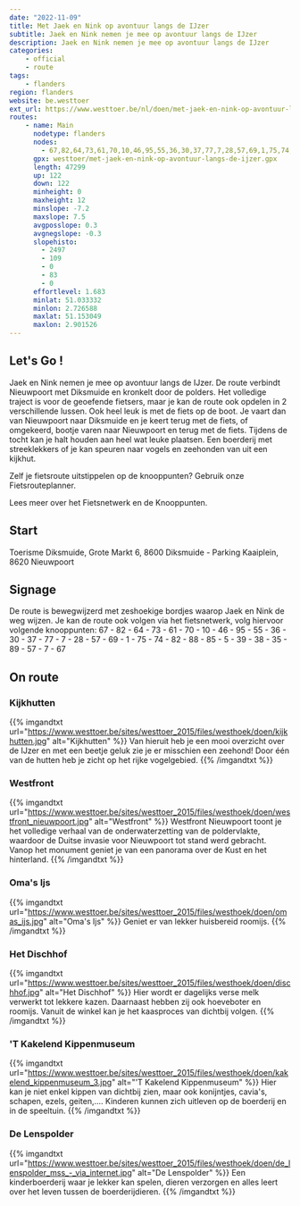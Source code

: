 ```yaml
---
date: "2022-11-09"
title: Met Jaek en Nink op avontuur langs de IJzer
subtitle: Jaek en Nink nemen je mee op avontuur langs de IJzer
description: Jaek en Nink nemen je mee op avontuur langs de IJzer
categories:
    - official
    - route
tags:
    - flanders
region: flanders
website: be.westtoer
ext_url: https://www.westtoer.be/nl/doen/met-jaek-en-nink-op-avontuur-langs-de-ijzer
routes:
    - name: Main
      nodetype: flanders
      nodes:
        - 67,82,64,73,61,70,10,46,95,55,36,30,37,77,7,28,57,69,1,75,74,82,88,85,5,39,38,35,89,57,7,67
      gpx: westtoer/met-jaek-en-nink-op-avontuur-langs-de-ijzer.gpx
      length: 47299
      up: 122
      down: 122
      minheight: 0
      maxheight: 12
      minslope: -7.2
      maxslope: 7.5
      avgposslope: 0.3
      avgnegslope: -0.3
      slopehisto:
        - 2497
        - 109
        - 0
        - 83
        - 0
      effortlevel: 1.683
      minlat: 51.033332
      minlon: 2.726588
      maxlat: 51.153049
      maxlon: 2.901526
---
```


## Let's Go ! 

Jaek en Nink nemen je mee op avontuur langs de IJzer. De route verbindt Nieuwpoort met Diksmuide en kronkelt door de polders. Het volledige traject is voor de geoefende fietsers, maar je kan de route ook opdelen in 2 verschillende lussen. Ook heel leuk is met de fiets op de boot. Je vaart dan van Nieuwpoort naar Diksmuide en je keert terug met de fiets, of omgekeerd, bootje varen naar Nieuwpoort en terug met de fiets. Tijdens de tocht kan je halt houden aan heel wat leuke plaatsen. Een boerderij met streeklekkers of je kan speuren naar vogels en zeehonden van uit een kijkhut.

Zelf je fietsroute uitstippelen op de knooppunten? Gebruik onze Fietsrouteplanner.

Lees meer over het Fietsnetwerk en de Knooppunten.

## Start

Toerisme Diksmuide, Grote Markt 6, 8600 Diksmuide - Parking Kaaiplein, 8620 Nieuwpoort

## Signage

De route is bewegwijzerd met zeshoekige bordjes waarop Jaek en Nink de weg wijzen. Je kan de route ook volgen via het fietsnetwerk, volg hiervoor volgende knooppunten: 67 - 82 - 64 - 73 - 61 - 70 - 10 - 46 - 95 - 55 - 36 - 30 - 37 - 77 - 7 - 28 - 57 - 69 - 1 - 75 - 74 - 82 - 88 - 85 - 5 - 39 - 38 - 35 - 89 - 57 - 7 - 67

## On route

### Kijkhutten

{{% imgandtxt url="https://www.westtoer.be/sites/westtoer_2015/files/westhoek/doen/kijkhutten.jpg" alt="Kijkhutten" %}}
Van hieruit heb je een mooi overzicht over de IJzer en met een beetje geluk zie je er misschien een zeehond! Door één van de hutten heb je zicht op het rijke vogelgebied.
{{% /imgandtxt %}}

### Westfront

{{% imgandtxt url="https://www.westtoer.be/sites/westtoer_2015/files/westhoek/doen/westfront_nieuwpoort.jpg" alt="Westfront" %}}
Westfront Nieuwpoort toont je het volledige verhaal van de onderwaterzetting van de poldervlakte, waardoor de Duitse invasie voor Nieuwpoort tot stand werd gebracht. Vanop het monument geniet je van een panorama over de Kust en het hinterland.
{{% /imgandtxt %}}

### Oma's Ijs

{{% imgandtxt url="https://www.westtoer.be/sites/westtoer_2015/files/westhoek/doen/omas_ijs.jpg" alt="Oma's Ijs" %}}
Geniet er van lekker huisbereid roomijs.
{{% /imgandtxt %}}

### Het Dischhof

{{% imgandtxt url="https://www.westtoer.be/sites/westtoer_2015/files/westhoek/doen/dischhof.jpg" alt="Het Dischhof" %}}
Hier wordt er dagelijks verse melk verwerkt tot lekkere kazen. Daarnaast hebben zij ook hoeveboter en roomijs. Vanuit de winkel kan je het kaasproces van dichtbij volgen.
{{% /imgandtxt %}}

### 'T Kakelend Kippenmuseum

{{% imgandtxt url="https://www.westtoer.be/sites/westtoer_2015/files/westhoek/doen/kakelend_kippenmuseum_3.jpg" alt="'T Kakelend Kippenmuseum" %}}
Hier kan je niet enkel kippen van dichtbij zien, maar ook konijntjes, cavia's, schapen, ezels, geiten,.... Kinderen kunnen zich uitleven op de boerderij en in de speeltuin.
{{% /imgandtxt %}}

### De Lenspolder

{{% imgandtxt url="https://www.westtoer.be/sites/westtoer_2015/files/westhoek/doen/de_lenspolder_mss_-_via_internet.jpg" alt="De Lenspolder" %}}
Een kinderboerderij waar je lekker kan spelen, dieren verzorgen en alles leert over het leven tussen de boerderijdieren.
{{% /imgandtxt %}}


